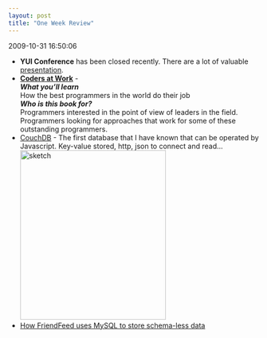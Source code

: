 ```yaml
---
layout: post
title: "One Week Review"
---
```


<p class='meta'>2009-10-31 16:50:06</p>

<ul>
	<li><strong>YUI Conference</strong> has been closed recently. There are a lot of valuable <a href="http://yuilibrary.com/yuiconf2009/">presentation</a>.</li>
	<li><strong><a href="http://www.douban.com/subject/3673223/">Coders at Work</a></strong> - <br /><em><strong>What you’ll learn</strong></em><br />
How the best programmers in the world do their job<br />
<em><strong>Who is this book for?</strong></em><br />
Programmers interested in the point of view of leaders in the field. Programmers looking for approaches that work for some of these outstanding programmers.</li>
	<li><a href="http://couchdb.apache.org/">CouchDB</a> - The first database that I have known that can be operated by Javascript. Key-value stored, http, json to connect and read... <br /><a href="http://www.freetofeel.com/2009/10/one-week-review/sketch/" rel="attachment wp-att-269"><img src="http://www.freetofeel.com/wp-content/uploads/2009/10/sketch.png" alt="sketch" title="sketch" width="292" height="340" class="aligncenter size-full wp-image-269" /></a></li>
	<li><a href="http://bret.appspot.com/entry/how-friendfeed-uses-mysql">How FriendFeed uses MySQL to store schema-less data</a><ul>
</li>
</ul>